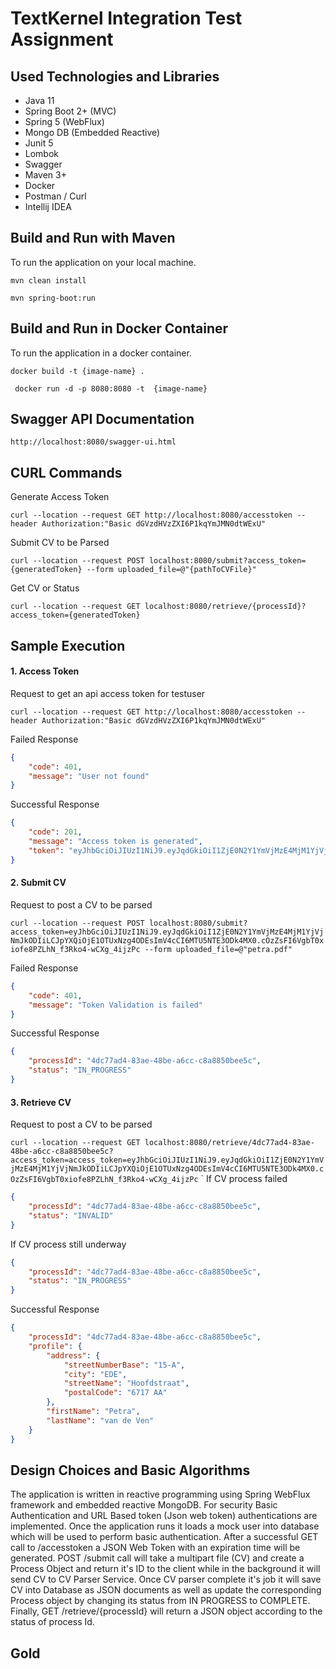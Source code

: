 # TextKernel Integration Test Assignment

## Used Technologies and Libraries

+ Java 11
+ Spring Boot 2+ (MVC)
+ Spring 5 (WebFlux)
+ Mongo DB (Embedded Reactive)
+ Junit 5
+ Lombok
+ Swagger
+ Maven 3+
+ Docker
+ Postman / Curl
+ Intellij IDEA

## Build and Run with Maven

To run the application on your local machine.

`mvn clean install`

`mvn spring-boot:run `

## Build and Run in Docker Container

To run the application in a docker container.

`docker build -t {image-name} .`

` docker run -d -p 8080:8080 -t  {image-name}`

## Swagger API Documentation ##

`http://localhost:8080/swagger-ui.html`

## CURL Commands

Generate Access Token

`curl --location --request GET http://localhost:8080/accesstoken --header Authorization:"Basic dGVzdHVzZXI6P1kqYmJMN0dtWExU" `

Submit CV to be Parsed

`curl --location --request POST localhost:8080/submit?access_token={generatedToken} --form uploaded_file=@"{pathToCVFile}"
`

Get CV or Status

`curl --location --request GET localhost:8080/retrieve/{processId}?access_token={generatedToken}`

## Sample Execution

#### 1. Access Token

Request to get an api access token for testuser

`curl --location --request GET http://localhost:8080/accesstoken --header Authorization:"Basic dGVzdHVzZXI6P1kqYmJMN0dtWExU" `

Failed Response
```json
{
    "code": 401,
    "message": "User not found"
}
```

Successful Response
```json
{
    "code": 201,
    "message": "Access token is generated",
    "token": "eyJhbGciOiJIUzI1NiJ9.eyJqdGkiOiI1ZjE0N2Y1YmVjMzE4MjM1YjVjNmJkODIiLCJpYXQiOjE1OTUxNzg4ODEsImV4cCI6MTU5NTE3ODk4MX0.cOzZsFI6VgbT0xiofe8PZLhN_f3Rko4-wCXg_4ijzPc"
}
```

#### 2. Submit CV

Request to post a CV to be parsed 

`curl --location --request POST localhost:8080/submit?access_token=eyJhbGciOiJIUzI1NiJ9.eyJqdGkiOiI1ZjE0N2Y1YmVjMzE4MjM1YjVjNmJkODIiLCJpYXQiOjE1OTUxNzg4ODEsImV4cCI6MTU5NTE3ODk4MX0.cOzZsFI6VgbT0xiofe8PZLhN_f3Rko4-wCXg_4ijzPc --form uploaded_file=@"petra.pdf"
`

Failed Response
```json
{
    "code": 401,
    "message": "Token Validation is failed"
}
```

Successful Response
```json
{
    "processId": "4dc77ad4-83ae-48be-a6cc-c8a8850bee5c",
    "status": "IN_PROGRESS"
}
```

#### 3. Retrieve CV

Request to post a CV to be parsed 

`curl --location --request GET localhost:8080/retrieve/4dc77ad4-83ae-48be-a6cc-c8a8850bee5c?access_token=access_token=eyJhbGciOiJIUzI1NiJ9.eyJqdGkiOiI1ZjE0N2Y1YmVjMzE4MjM1YjVjNmJkODIiLCJpYXQiOjE1OTUxNzg4ODEsImV4cCI6MTU5NTE3ODk4MX0.cOzZsFI6VgbT0xiofe8PZLhN_f3Rko4-wCXg_4ijzPc`
                                                                                                         `
If CV process failed

```json
{
    "processId": "4dc77ad4-83ae-48be-a6cc-c8a8850bee5c",
    "status": "INVALID"
}
```

If CV process still underway

```json
{
    "processId": "4dc77ad4-83ae-48be-a6cc-c8a8850bee5c",
    "status": "IN_PROGRESS"
}
```

Successful Response
```json
{
    "processId": "4dc77ad4-83ae-48be-a6cc-c8a8850bee5c",
    "profile": {
        "address": {
            "streetNumberBase": "15-A",
            "city": "EDE",
            "streetName": "Hoofdstraat",
            "postalCode": "6717 AA"
        },
        "firstName": "Petra",
        "lastName": "van de Ven"
    }
}
```

## Design Choices and Basic Algorithms

The application is written in reactive programming using Spring WebFlux framework and embedded reactive MongoDB.
For security Basic Authentication and URL Based token (Json web token) authentications are implemented. Once the application
runs it loads a mock user into database which will be used to perform basic authentication. After a successful GET call to /accesstoken a JSON Web Token with an expiration time will be generated. POST /submit call will take a multipart file (CV) and create a Process Object and return it's ID to the client while in the background it will send CV to CV Parser Service. Once CV parser complete it's job it will save CV into Database as JSON documents as well as update the corresponding Process object by changing its status from IN PROGRESS to COMPLETE. Finally, GET /retrieve/{processId} will return a JSON object according to the status of process Id.


## Gold
